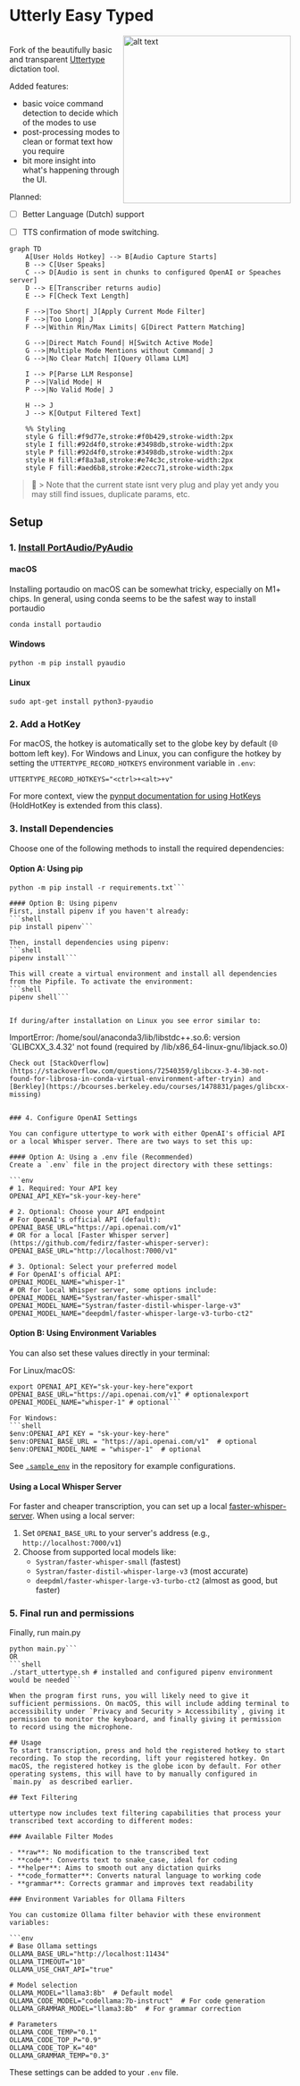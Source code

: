 # Utterly Easy Typed  
[<img src="./assets/sample_terminal.png" alt="alt text" style="width: 300px;" align="right"/>](./assets/sample_terminal.png)  
Fork of the beautifully basic and transparent [Uttertype](https://github.com/dhruvyad/uttertype) dictation tool.

Added features:
- basic voice command detection to decide which of the modes to use
- post-processing modes to clean or format text how you require
- bit more insight into what's happening through the UI.
  
Planned:
- [ ] Better Language (Dutch) support 
- [ ] TTS confirmation of mode switching.  
  
  
```mermaid  
graph TD
    A[User Holds Hotkey] --> B[Audio Capture Starts]
    B --> C[User Speaks]
    C --> D[Audio is sent in chunks to configured OpenAI or Speaches server]
    D --> E[Transcriber returns audio]
    E --> F[Check Text Length]
    
    F -->|Too Short| J[Apply Current Mode Filter]
    F -->|Too Long| J
    F -->|Within Min/Max Limits| G[Direct Pattern Matching]
    
    G -->|Direct Match Found| H[Switch Active Mode]
    G -->|Multiple Mode Mentions without Command| J
    G -->|No Clear Match| I[Query Ollama LLM]
    
    I --> P[Parse LLM Response]
    P -->|Valid Mode| H
    P -->|No Valid Mode| J
    
    H --> J
    J --> K[Output Filtered Text]
    
    %% Styling
    style G fill:#f9d77e,stroke:#f0b429,stroke-width:2px
    style I fill:#92d4f0,stroke:#3498db,stroke-width:2px
    style P fill:#92d4f0,stroke:#3498db,stroke-width:2px
    style H fill:#f8a3a8,stroke:#e74c3c,stroke-width:2px
    style F fill:#aed6b8,stroke:#2ecc71,stroke-width:2px
```  
  
  
  
> 🚧  > Note that the current state isnt very plug and play yet andy you may still find issues, duplicate params, etc.  
  
  
  
## Setup  
  
  
### 1. [Install PortAudio/PyAudio](https://people.csail.mit.edu/hubert/pyaudio/)  
  
#### macOS  
Installing portaudio on macOS can be somewhat tricky, especially on M1+ chips. In general, using conda seems to be the safest way to install portaudio  
```  
conda install portaudio  
```  
  
#### Windows  
```  
python -m pip install pyaudio  
```  
  
#### Linux  
```  
sudo apt-get install python3-pyaudio  
```  
  
### 2. Add a HotKey  
For macOS, the hotkey is automatically set to the globe key by default (&#127760; bottom left key). For Windows and Linux, you can configure the hotkey by setting the `UTTERTYPE_RECORD_HOTKEYS` environment variable in `.env`:  
```env  
UTTERTYPE_RECORD_HOTKEYS="<ctrl>+<alt>+v"  
```  
  
For more context, view the [pynput documentation for using HotKeys](https://pynput.readthedocs.io/en/latest/keyboard.html#global-hotkeys) (HoldHotKey is extended from this class).  
  
### 3. Install Dependencies  
Choose one of the following methods to install the required dependencies:  
  
#### Option A: Using pip  
```shell  
python -m pip install -r requirements.txt```  
  
#### Option B: Using pipenv  
First, install pipenv if you haven't already:  
```shell  
pip install pipenv```  
  
Then, install dependencies using pipenv:  
```shell  
pipenv install```  
  
This will create a virtual environment and install all dependencies from the Pipfile. To activate the environment:  
```shell  
pipenv shell```  
  
  
If during/after installation on Linux you see error similar to:  
```  
ImportError: /home/soul/anaconda3/lib/libstdc++.so.6: version `GLIBCXX_3.4.32' not found (required by /lib/x86_64-linux-gnu/libjack.so.0)  
```  
Check out [StackOverflow](https://stackoverflow.com/questions/72540359/glibcxx-3-4-30-not-found-for-librosa-in-conda-virtual-environment-after-tryin) and [Berkley](https://bcourses.berkeley.edu/courses/1478831/pages/glibcxx-missing)  
  
  
### 4. Configure OpenAI Settings  
  
You can configure uttertype to work with either OpenAI's official API or a local Whisper server. There are two ways to set this up:  
  
#### Option A: Using a .env file (Recommended)  
Create a `.env` file in the project directory with these settings:  
  
```env  
# 1. Required: Your API key  
OPENAI_API_KEY="sk-your-key-here"  
  
# 2. Optional: Choose your API endpoint  
# For OpenAI's official API (default):  
OPENAI_BASE_URL="https://api.openai.com/v1"  
# OR for a local [Faster Whisper server](https://github.com/fedirz/faster-whisper-server):  
OPENAI_BASE_URL="http://localhost:7000/v1"  
  
# 3. Optional: Select your preferred model  
# For OpenAI's official API:  
OPENAI_MODEL_NAME="whisper-1"  
# OR for local Whisper server, some options include:  
OPENAI_MODEL_NAME="Systran/faster-whisper-small"  
OPENAI_MODEL_NAME="Systran/faster-distil-whisper-large-v3"  
OPENAI_MODEL_NAME="deepdml/faster-whisper-large-v3-turbo-ct2"  
```  
  
#### Option B: Using Environment Variables  
You can also set these values directly in your terminal:  
  
For Linux/macOS:  
```shell  
export OPENAI_API_KEY="sk-your-key-here"export OPENAI_BASE_URL="https://api.openai.com/v1" # optionalexport OPENAI_MODEL_NAME="whisper-1" # optional```  
  
For Windows:  
```shell  
$env:OPENAI_API_KEY = "sk-your-key-here"  
$env:OPENAI_BASE_URL = "https://api.openai.com/v1"  # optional  
$env:OPENAI_MODEL_NAME = "whisper-1"  # optional  
```  
  
See [`.sample_env`](.sample_env) in the repository for example configurations.  
  
#### Using a Local Whisper Server  
For faster and cheaper transcription, you can set up a local [faster-whisper-server](https://github.com/fedirz/faster-whisper-server). When using a local server:  
  
1. Set `OPENAI_BASE_URL` to your server's address (e.g., `http://localhost:7000/v1`)  
2. Choose from supported local models like:  
   - `Systran/faster-whisper-small` (fastest)  
   - `Systran/faster-distil-whisper-large-v3` (most accurate)  
   - `deepdml/faster-whisper-large-v3-turbo-ct2` (almost as good, but faster)  
  
### 5. Final run and permissions  
Finally, run main.py  
```shell  
python main.py```  
OR  
```shell  
./start_uttertype.sh # installed and configured pipenv environment would be needed```  
  
When the program first runs, you will likely need to give it sufficient permissions. On macOS, this will include adding terminal to accessibility under `Privacy and Security > Accessibility`, giving it permission to monitor the keyboard, and finally giving it permission to record using the microphone.  
  
## Usage  
To start transcription, press and hold the registered hotkey to start recording. To stop the recording, lift your registered hotkey. On macOS, the registered hotkey is the globe icon by default. For other operating systems, this will have to by manually configured in `main.py` as described earlier.  
  
## Text Filtering  
  
uttertype now includes text filtering capabilities that process your transcribed text according to different modes:  
  
### Available Filter Modes  
  
- **raw**: No modification to the transcribed text  
- **code**: Converts text to snake_case, ideal for coding  
- **helper**: Aims to smooth out any dictation quirks  
- **code_formatter**: Converts natural language to working code  
- **grammar**: Corrects grammar and improves text readability  
  
### Environment Variables for Ollama Filters  
  
You can customize Ollama filter behavior with these environment variables:  
  
```env  
# Base Ollama settings  
OLLAMA_BASE_URL="http://localhost:11434"  
OLLAMA_TIMEOUT="10"  
OLLAMA_USE_CHAT_API="true"  
  
# Model selection  
OLLAMA_MODEL="llama3:8b"  # Default model  
OLLAMA_CODE_MODEL="codellama:7b-instruct"  # For code generation  
OLLAMA_GRAMMAR_MODEL="llama3:8b"  # For grammar correction  
  
# Parameters  
OLLAMA_CODE_TEMP="0.1"  
OLLAMA_CODE_TOP_P="0.9"  
OLLAMA_CODE_TOP_K="40"  
OLLAMA_GRAMMAR_TEMP="0.3"  
```  
  
These settings can be added to your `.env` file.